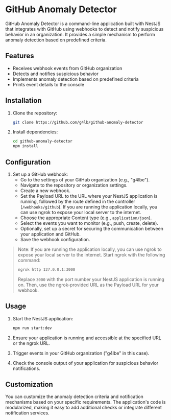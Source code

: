 # GitHub Anomaly Detector

GitHub Anomaly Detector is a command-line application built with NestJS that integrates with GitHub using webhooks to detect and notify suspicious behavior in an organization. It provides a simple mechanism to perform anomaly detection based on predefined criteria.

## Features

- Receives webhook events from GitHub organization
- Detects and notifies suspicious behavior
- Implements anomaly detection based on predefined criteria
- Prints event details to the console

## Installation

1. Clone the repository:

   ```bash
   git clone https://github.com/g4lb/github-anomaly-detector
   ```

2. Install dependencies:

   ```bash
   cd github-anomaly-detector
   npm install
   ```

## Configuration

1. Set up a GitHub webhook:
   - Go to the settings of your GitHub organization (e.g., "g4lbe").
   - Navigate to the repository or organization settings.
   - Create a new webhook.
   - Set the Payload URL to the URL where your NestJS application is running, followed by the route defined in the controller (`/webhooks/github`). If you are running the application locally, you can use ngrok to expose your local server to the internet.
   - Choose the appropriate Content type (e.g., `application/json`).
   - Select the events you want to monitor (e.g., push, create, delete).
   - Optionally, set up a secret for securing the communication between your application and GitHub.
   - Save the webhook configuration.

> Note: If you are running the application locally, you can use ngrok to expose your local server to the internet. Start ngrok with the following command:
>
> ```bash
> ngrok http 127.0.0.1:3000
> ```
>
> Replace `3000` with the port number your NestJS application is running on. Then, use the ngrok-provided URL as the Payload URL for your webhook.

## Usage

1. Start the NestJS application:

   ```bash
   npm run start:dev
   ```

2. Ensure your application is running and accessible at the specified URL or the ngrok URL.

3. Trigger events in your GitHub organization ("g4lbe" in this case).

4. Check the console output of your application for suspicious behavior notifications.

## Customization

You can customize the anomaly detection criteria and notification mechanisms based on your specific requirements. The application's code is modularized, making it easy to add additional checks or integrate different notification services.
